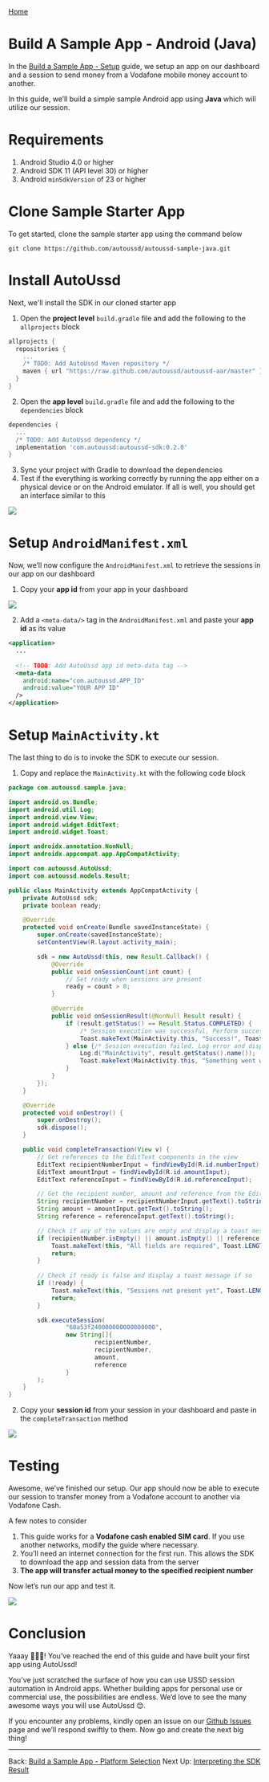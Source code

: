 [Home](./README.md)

# Build A Sample App - Android (Java)

In the [Build a Sample App - Setup](./05.Build-Sample-App-Setup) guide, we setup an app on our dashboard and a session to send money from a Vodafone mobile money account to another.

In this guide, we’ll build a simple sample Android app using **Java** which will utilize our session.

# Requirements

1. Android Studio 4.0 or higher
2. Android SDK 11 (API level 30) or higher
3. Android `minSdkVersion` of 23 or higher

# Clone Sample Starter App

To get started, clone the sample starter app using the command below

```shell
git clone https://github.com/autoussd/autoussd-sample-java.git
```

# Install AutoUssd

Next, we'll install the SDK in our cloned starter app

1. Open the **project level** `build.gradle` file and add the following to the `allprojects` block

```groovy
allprojects {
  repositories {
    ...
    /* TODO: Add AutoUssd Maven repository */
    maven { url "https://raw.github.com/autoussd/autoussd-aar/master" }
  }
}
```

2. Open the **app level** `build.gradle` file and add the following to the `dependencies` block

```groovy
dependencies {
  ...
  /* TODO: Add AutoUssd dependency */
  implementation 'com.autoussd:autoussd-sdk:0.2.0'
}
```

3. Sync your project with Gradle to download the dependencies
4. Test if the everything is working correctly by running the app either on a physical device or on the Android emulator. If all is well, you should get an interface similar to this

![](./assets/build-sample-app-test.png)

# Setup `AndroidManifest.xml`

Now, we’ll now configure the `AndroidManifest.xml` to retrieve the sessions in our app on our dashboard

1. Copy your **app id** from your app in your dashboard

![](./assets/build-sample-app-manifest-setup.png)

2. Add a `<meta-data/>` tag in the `AndroidManifest.xml` and paste your **app id** as its value

```xml
<application>
  ...
    
  <!-- TODO: Add AutoUssd app id meta-data tag -->
  <meta-data 
    android:name="com.autoussd.APP_ID" 
    android:value="YOUR APP ID"
  />
</application>
```

# Setup `MainActivity.kt`

The last thing to do is to invoke the SDK to execute our session.

1. Copy and replace the `MainActivity.kt` with the following code block

```java
package com.autoussd.sample.java;

import android.os.Bundle;
import android.util.Log;
import android.view.View;
import android.widget.EditText;
import android.widget.Toast;

import androidx.annotation.NonNull;
import androidx.appcompat.app.AppCompatActivity;

import com.autoussd.AutoUssd;
import com.autoussd.models.Result;

public class MainActivity extends AppCompatActivity {
	private AutoUssd sdk;
    private boolean ready;

	@Override
	protected void onCreate(Bundle savedInstanceState) {
		super.onCreate(savedInstanceState);
		setContentView(R.layout.activity_main);

		sdk = new AutoUssd(this, new Result.Callback() {
			@Override
			public void onSessionCount(int count) {
                // Set ready when sessions are present
                ready = count > 0;
			}

			@Override
			public void onSessionResult(@NonNull Result result) {
				if (result.getStatus() == Result.Status.COMPLETED) {
					/* Session execution was successful, Perform success actions */
					Toast.makeText(MainActivity.this, "Success!", Toast.LENGTH_LONG).show();
				} else {/* Session execution failed. Log error and display message to user */
					Log.d("MainActivity", result.getStatus().name());
					Toast.makeText(MainActivity.this, "Something went wrong", Toast.LENGTH_LONG).show();
				}
			}
		});
	}

	@Override
	protected void onDestroy() {
		super.onDestroy();
		sdk.dispose();
	}

	public void completeTransaction(View v) {
		// Get references to the EditText components in the view
		EditText recipientNumberInput = findViewById(R.id.numberInput);
		EditText amountInput = findViewById(R.id.amountInput);
		EditText referenceInput = findViewById(R.id.referenceInput);

		// Get the recipient number, amount and reference from the EditText components
		String recipientNumber = recipientNumberInput.getText().toString();
		String amount = amountInput.getText().toString();
		String reference = referenceInput.getText().toString();

		// Check if any of the values are empty and display a toast message if so
		if (recipientNumber.isEmpty() || amount.isEmpty() || reference.isEmpty()) {
			Toast.makeText(this, "All fields are required", Toast.LENGTH_LONG).show();
			return;
		}
        
        // Check if ready is false and display a toast message if so
        if (!ready) {
            Toast.makeText(this, "Sessions not present yet", Toast.LENGTH_LONG).show();
            return;
        }

		sdk.executeSession(
				"60a53f240000000000000000",
				new String[]{
						recipientNumber,
						recipientNumber,
						amount,
						reference
				}
		);
	}
}
```

2. Copy your **session id** from your session in your dashboard and paste in the `completeTransaction` method

![](./assets/build-sample-app-java-activity-setup.png)

# Testing

Awesome, we’ve finished our setup. Our app should now be able to execute our session to transfer money from a Vodafone account to another via Vodafone Cash.

A few notes to consider

1. This guide works for a **Vodafone cash enabled SIM card**. If you use another networks, modify the guide where necessary.
2. You’ll need an internet connection for the first run. This allows the SDK to download the app and session data from the server
3. **The app will transfer actual money to the specified recipient number**

Now let’s run our app and test it.

![](./assets/build-sample-app-testing.png)

# Conclusion

Yaaay 🎉🎉🎉! You’ve reached the end of this guide and have built your first app using AutoUssd!

You’ve just scratched the surface of how you can use USSD session automation in Android apps. Whether building apps for personal use or commercial use, the possibilities are endless. We’d love to see the many awesome ways you will use AutoUssd 😊.

If you encounter any problems, kindly open an issue on our [Github Issues](https://github.com/autoussd/autoussd-aar/issues) page and we’ll respond swiftly to them. Now go and create the next big thing!



---

Back: [Build a Sample App - Platform Selection](./06.Build-Sample-App-Platforms.md)    Next Up: [Interpreting the SDK Result](08.Interpreting-SDK-Result.md)
